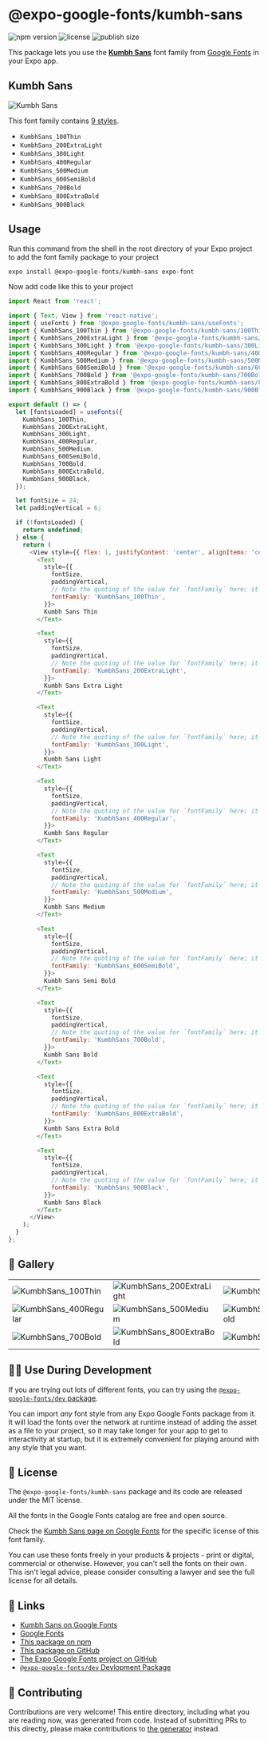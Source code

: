 # @expo-google-fonts/kumbh-sans

![npm version](https://flat.badgen.net/npm/v/@expo-google-fonts/kumbh-sans)
![license](https://flat.badgen.net/github/license/expo/google-fonts)
![publish size](https://flat.badgen.net/packagephobia/install/@expo-google-fonts/kumbh-sans)

This package lets you use the [**Kumbh Sans**](https://fonts.google.com/specimen/Kumbh+Sans) font family from [Google Fonts](https://fonts.google.com/) in your Expo app.

## Kumbh Sans

![Kumbh Sans](./font-family.png)

This font family contains [9 styles](#-gallery).

- `KumbhSans_100Thin`
- `KumbhSans_200ExtraLight`
- `KumbhSans_300Light`
- `KumbhSans_400Regular`
- `KumbhSans_500Medium`
- `KumbhSans_600SemiBold`
- `KumbhSans_700Bold`
- `KumbhSans_800ExtraBold`
- `KumbhSans_900Black`

## Usage

Run this command from the shell in the root directory of your Expo project to add the font family package to your project
```sh
expo install @expo-google-fonts/kumbh-sans expo-font
```

Now add code like this to your project
```js
import React from 'react';

import { Text, View } from 'react-native';
import { useFonts } from '@expo-google-fonts/kumbh-sans/useFonts';
import { KumbhSans_100Thin } from '@expo-google-fonts/kumbh-sans/100Thin';
import { KumbhSans_200ExtraLight } from '@expo-google-fonts/kumbh-sans/200ExtraLight';
import { KumbhSans_300Light } from '@expo-google-fonts/kumbh-sans/300Light';
import { KumbhSans_400Regular } from '@expo-google-fonts/kumbh-sans/400Regular';
import { KumbhSans_500Medium } from '@expo-google-fonts/kumbh-sans/500Medium';
import { KumbhSans_600SemiBold } from '@expo-google-fonts/kumbh-sans/600SemiBold';
import { KumbhSans_700Bold } from '@expo-google-fonts/kumbh-sans/700Bold';
import { KumbhSans_800ExtraBold } from '@expo-google-fonts/kumbh-sans/800ExtraBold';
import { KumbhSans_900Black } from '@expo-google-fonts/kumbh-sans/900Black';

export default () => {
  let [fontsLoaded] = useFonts({
    KumbhSans_100Thin,
    KumbhSans_200ExtraLight,
    KumbhSans_300Light,
    KumbhSans_400Regular,
    KumbhSans_500Medium,
    KumbhSans_600SemiBold,
    KumbhSans_700Bold,
    KumbhSans_800ExtraBold,
    KumbhSans_900Black,
  });

  let fontSize = 24;
  let paddingVertical = 6;

  if (!fontsLoaded) {
    return undefined;
  } else {
    return (
      <View style={{ flex: 1, justifyContent: 'center', alignItems: 'center' }}>
        <Text
          style={{
            fontSize,
            paddingVertical,
            // Note the quoting of the value for `fontFamily` here; it expects a string!
            fontFamily: 'KumbhSans_100Thin',
          }}>
          Kumbh Sans Thin
        </Text>

        <Text
          style={{
            fontSize,
            paddingVertical,
            // Note the quoting of the value for `fontFamily` here; it expects a string!
            fontFamily: 'KumbhSans_200ExtraLight',
          }}>
          Kumbh Sans Extra Light
        </Text>

        <Text
          style={{
            fontSize,
            paddingVertical,
            // Note the quoting of the value for `fontFamily` here; it expects a string!
            fontFamily: 'KumbhSans_300Light',
          }}>
          Kumbh Sans Light
        </Text>

        <Text
          style={{
            fontSize,
            paddingVertical,
            // Note the quoting of the value for `fontFamily` here; it expects a string!
            fontFamily: 'KumbhSans_400Regular',
          }}>
          Kumbh Sans Regular
        </Text>

        <Text
          style={{
            fontSize,
            paddingVertical,
            // Note the quoting of the value for `fontFamily` here; it expects a string!
            fontFamily: 'KumbhSans_500Medium',
          }}>
          Kumbh Sans Medium
        </Text>

        <Text
          style={{
            fontSize,
            paddingVertical,
            // Note the quoting of the value for `fontFamily` here; it expects a string!
            fontFamily: 'KumbhSans_600SemiBold',
          }}>
          Kumbh Sans Semi Bold
        </Text>

        <Text
          style={{
            fontSize,
            paddingVertical,
            // Note the quoting of the value for `fontFamily` here; it expects a string!
            fontFamily: 'KumbhSans_700Bold',
          }}>
          Kumbh Sans Bold
        </Text>

        <Text
          style={{
            fontSize,
            paddingVertical,
            // Note the quoting of the value for `fontFamily` here; it expects a string!
            fontFamily: 'KumbhSans_800ExtraBold',
          }}>
          Kumbh Sans Extra Bold
        </Text>

        <Text
          style={{
            fontSize,
            paddingVertical,
            // Note the quoting of the value for `fontFamily` here; it expects a string!
            fontFamily: 'KumbhSans_900Black',
          }}>
          Kumbh Sans Black
        </Text>
      </View>
    );
  }
};

```

## 🔡 Gallery


||||
|-|-|-|
|![KumbhSans_100Thin](.//100Thin/KumbhSans_100Thin.ttf.png)|![KumbhSans_200ExtraLight](.//200ExtraLight/KumbhSans_200ExtraLight.ttf.png)|![KumbhSans_300Light](.//300Light/KumbhSans_300Light.ttf.png)||
|![KumbhSans_400Regular](.//400Regular/KumbhSans_400Regular.ttf.png)|![KumbhSans_500Medium](.//500Medium/KumbhSans_500Medium.ttf.png)|![KumbhSans_600SemiBold](.//600SemiBold/KumbhSans_600SemiBold.ttf.png)||
|![KumbhSans_700Bold](.//700Bold/KumbhSans_700Bold.ttf.png)|![KumbhSans_800ExtraBold](.//800ExtraBold/KumbhSans_800ExtraBold.ttf.png)|![KumbhSans_900Black](.//900Black/KumbhSans_900Black.ttf.png)||


## 👩‍💻 Use During Development

If you are trying out lots of different fonts, you can try using the [`@expo-google-fonts/dev` package](https://github.com/expo/google-fonts/tree/master/font-packages/dev#readme).

You can import *any* font style from any Expo Google Fonts package from it. It will load the fonts
over the network at runtime instead of adding the asset as a file to your project, so it may take longer
for your app to get to interactivity at startup, but it is extremely convenient
for playing around with any style that you want.

## 📖 License

The `@expo-google-fonts/kumbh-sans` package and its code are released under the MIT license.

All the fonts in the Google Fonts catalog are free and open source.

Check the [Kumbh Sans page on Google Fonts](https://fonts.google.com/specimen/Kumbh+Sans) for the specific license of this font family.

You can use these fonts freely in your products & projects - print or digital, commercial or otherwise. However, you can't sell the fonts on their own. This isn't legal advice, please consider consulting a lawyer and see the full license for all details.

## 🔗 Links

- [Kumbh Sans on Google Fonts](https://fonts.google.com/specimen/Kumbh+Sans)
- [Google Fonts](https://fonts.google.com/)
- [This package on npm](https://www.npmjs.com/package/@expo-google-fonts/kumbh-sans)
- [This package on GitHub](https://github.com/expo/google-fonts/tree/master/font-packages/kumbh-sans)
- [The Expo Google Fonts project on GitHub](https://github.com/expo/google-fonts)
- [`@expo-google-fonts/dev` Devlopment Package](https://github.com/expo/google-fonts/tree/master/font-packages/dev)

## 🤝 Contributing

Contributions are very welcome! This entire directory, including what you are reading now, was generated from code. Instead of submitting PRs to this directly, please make contributions to [the generator](https://github.com/expo/google-fonts/tree/master/packages/generator) instead.
